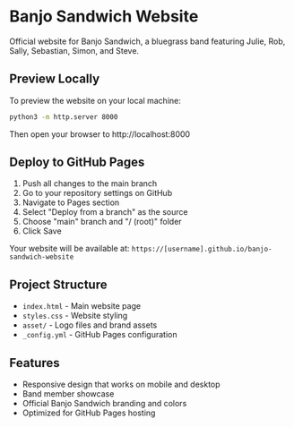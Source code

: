 # Banjo Sandwich Website

Official website for Banjo Sandwich, a bluegrass band featuring Julie, Rob, Sally, Sebastian, Simon, and Steve.

## Preview Locally

To preview the website on your local machine:

```bash
python3 -m http.server 8000
```

Then open your browser to http://localhost:8000

## Deploy to GitHub Pages

1. Push all changes to the main branch
2. Go to your repository settings on GitHub
3. Navigate to Pages section
4. Select "Deploy from a branch" as the source
5. Choose "main" branch and "/ (root)" folder
6. Click Save

Your website will be available at: `https://[username].github.io/banjo-sandwich-website`

## Project Structure

- `index.html` - Main website page
- `styles.css` - Website styling
- `asset/` - Logo files and brand assets
- `_config.yml` - GitHub Pages configuration

## Features

- Responsive design that works on mobile and desktop
- Band member showcase
- Official Banjo Sandwich branding and colors
- Optimized for GitHub Pages hosting
